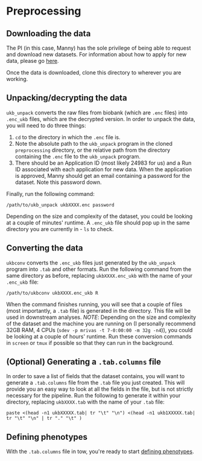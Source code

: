 # Preprocessing

## Downloading the data

The PI (in this case, Manny) has the sole privilege of being able to request and download new datasets. For information about how to apply for new data, please go [here]().

Once the data is downloaded, clone this directory to wherever you are working.

## Unpacking/decrypting the data

`ukb_unpack` converts the raw files from biobank (which are `.enc` files) into `.enc_ukb` files, which are the decrypted version. In order to unpack the data, you will need to do three things:

1) `cd` to the directory in which the `.enc` file is.
2) Note the absolute path to the `ukb_unpack` program in the cloned `preprocessing` directory, or the relative path from the directory containing the `.enc` file to the `ukb_unpack` program.
3) There should be an Application ID (most likely 24983 for us) and a Run ID associated with each application for new data. When the application is approved, Manny should get an email containing a password for the dataset. Note this password down.

Finally, run the following command:

`/path/to/ukb_unpack ukbXXXX.enc password`

Depending on the size and complexity of the dataset, you could be looking at a couple of minutes' runtime. A `.enc_ukb` file should pop up in the same directory you are currently in - `ls` to check.

## Converting the data

`ukbconv` converts the `.enc_ukb` files just generated by the `ukb_unpack` program into `.tab` and other formats. Run the following command from the same directory as before, replacing `ukbXXXX.enc_ukb` with the name of your `.enc_ukb` file:

`/path/to/ukbconv ukbXXXX.enc_ukb R`

When the command finishes running, you will see that a couple of files (most importantly, a `.tab` file) is generated in the directory. This file will be used in downstream analyses. *NOTE*: Depending on the size and complexity of the dataset and the machine you are running on (I personally recommend 32GB RAM, 4 CPUs (`sdev -p mrivas -t 7-0:00:00 -m 32g -n4`)), you could be looking at a couple of hours' runtime. Run these conversion commands in `screen` or `tmux` if possible so that they can run in the background.

## (Optional) Generating a `.tab.columns` file

In order to save a list of fields that the dataset contains, you will want to generate a `.tab.columns` file from the `.tab` file you just created. This will provide you an easy way to look at all the fields in the file, but is not strictly necessary for the pipeline. Run the following to generate it within your directory, replacing `ukbXXXX.tab` with the name of your `.tab` file:

`paste <(head -n1 ukbXXXXX.tab| tr "\t" "\n") <(head -n1 ukb1XXXXX.tab| tr "\t" "\n" | tr "." "\t" )`

## Defining phenotypes

With the `.tab.columns` file in tow, you're ready to start [defining phenotypes](https://github.com/rivas-lab/ukbb-tools/tree/master/phenotyping_sessions).
